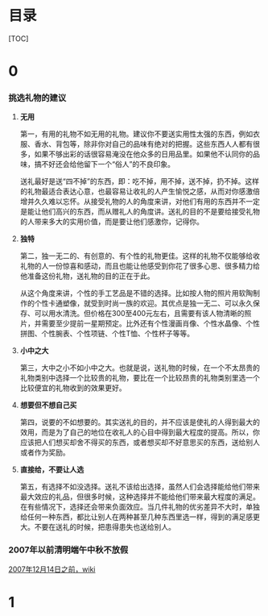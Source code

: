 # 目录

[TOC]

# 0
### 挑选礼物的建议

1. **无用**

   第一，有用的礼物不如无用的礼物。建议你不要送实用性太强的东西，例如衣服、香水、背包等，除非你对自己的品味有绝对的把握。这些东西人人都有很多，如果不够出彩的话很容易淹没在他众多的日用品里。如果他不认同你的品味，搞不好还会给他留下一个“俗人”的不良印象。

   送礼最好是送“四不掉”的东西，即：吃不掉，用不掉，送不掉，扔不掉。这样的礼物最适合表达心意，也最容易让收礼的人产生愉悦之感，从而对你感激倍增并久久难以忘怀。从接受礼物的人的角度来讲，对他们有用的东西并不一定是能让他们高兴的东西，而从赠礼人的角度讲。送礼的目的不是要给接受礼物的人带来多大的实用价值，而是要让他们感激你，记得你。

2. **独特**

   第二，独一无二的、有创意的、有个性的礼物更佳。这样的礼物不仅能够给收礼物的人一份惊喜和感动，而且也能让他感受到你花了很多心思、很多精力给他准备这份礼物，送礼物的目的正在于此。

   从这个角度来讲，个性的手工艺品是不错的选择。比如按人物的照片用软陶制作的个性卡通塑像，就受到时尚一族的欢迎。其优点是独一无二、可以永久保存、可以用水清洗。但价格在300至400元左右，且需要有该人物清晰的照片，并需要至少提前一星期预定。比外还有个性漫画肖像、个性水晶像、个性拼图、个性腕表、个性项链、个性T恤、个性杯子等等。

3. **小中之大**

   第三，大中之小不如小中之大。也就是说，送礼物的时候，在一个不太昂贵的礼物类别中选择一个比较贵的礼物，要比在一个比较昂贵的礼物类别里选一个比较便宜的礼物收到的效果更好。

4. **想要但不想自己买**

   第四，说要的不如想要的。其实送礼的目的，并不应该是使礼的人得到最大的效用，而是为了自己的地位在收礼人的心目中得到最大程度的提高。所以，你应该把人们想买却舍不得买的东西，或者想买却不好意思买的东西，送给别人或者作为奖励。

5. **直接给，不要让人选**

   第五，有选择不如没选择。送礼不该给出选择，虽然人们会选择能给他们带来最大效应的礼品，但很多时候，这种选择并不能给他们带来最大程度的满足。在有些情况下，选择还会带来负面效应。当几件礼物的优劣差异不大时，单独给任何一种东西，都比让别人在两种甚至几种东西里选一样，得到的满足感更大。不要在送礼的时候，把患得患失也送给别人。


### 2007年以前清明端午中秋不放假

[2007年12月14日之前，wiki](https://zh.wikipedia.org/zh-cn/%E4%B8%AD%E5%8D%8E%E4%BA%BA%E6%B0%91%E5%85%B1%E5%92%8C%E5%9B%BD%E8%8A%82%E6%97%A5%E4%B8%8E%E5%85%AC%E4%BC%97%E5%81%87%E6%9C%9F)


# 1
